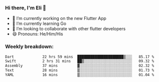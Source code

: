 ### Hi there, I'm Eli 👋
- 🔭 I’m currently working on the new Flutter App
- 🌱 I’m currently learning Go
- 🦄 I’m looking to collaborate with other flutter developers
- 😄 Pronouns: He/Him/His

### Weekly breakdown:
<!--START_SECTION:waka-->

```txt
Dart             22 hrs 59 mins  █████████████████████▒░░░   85.17 %
Swift            2 hrs 31 mins   ██▒░░░░░░░░░░░░░░░░░░░░░░   09.32 %
Assembly         37 mins         ▓░░░░░░░░░░░░░░░░░░░░░░░░   02.32 %
Text             28 mins         ▒░░░░░░░░░░░░░░░░░░░░░░░░   01.73 %
YAML             16 mins         ▒░░░░░░░░░░░░░░░░░░░░░░░░   01.04 %
```

<!--END_SECTION:waka-->
